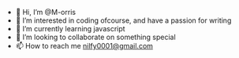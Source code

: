 - 👋 Hi, I’m @M-orris
- 👀 I’m interested in coding ofcourse, and have a passion for writing
- 🌱 I’m currently learning javascript
- 💞️ I’m looking to collaborate on something special
- 📫 How to reach me nilfy0001@gmail.com

<!---
M-orris/M-orris is a ✨ special ✨ repository because its `README.md` (this file) appears on your GitHub profile.
You can click the Preview link to take a look at your changes.
--->

